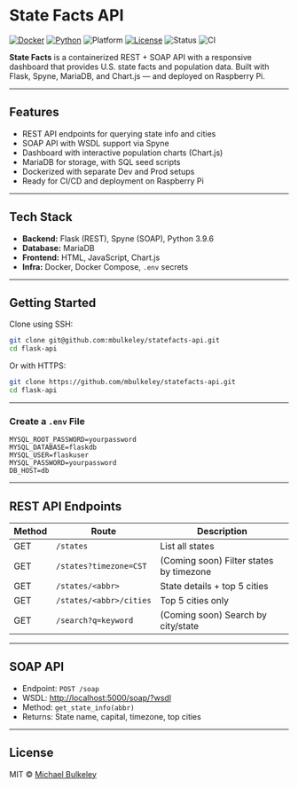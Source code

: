 # State Facts API

[![Docker](https://img.shields.io/badge/dockerized-yes-blue)](https://www.docker.com/)
[![Python](https://img.shields.io/badge/python-3.9-blue.svg)](https://www.python.org/)
![Platform](https://img.shields.io/badge/platform-Raspberry%20Pi-red)
[![License](https://img.shields.io/badge/license-MIT-green.svg)](LICENSE)
![Status](https://img.shields.io/badge/status-active-brightgreen)
![CI](https://github.com/mbulkeley/statefacts-api/actions/workflows/test.yml/badge.svg)


**State Facts** is a containerized REST + SOAP API with a responsive dashboard that provides U.S. state facts and population data. Built with Flask, Spyne, MariaDB, and Chart.js — and deployed on Raspberry Pi.

---

## Features

- REST API endpoints for querying state info and cities
- SOAP API with WSDL support via Spyne
- Dashboard with interactive population charts (Chart.js)
- MariaDB for storage, with SQL seed scripts
- Dockerized with separate Dev and Prod setups
- Ready for CI/CD and deployment on Raspberry Pi

---

## Tech Stack

- **Backend:** Flask (REST), Spyne (SOAP), Python 3.9.6
- **Database:** MariaDB
- **Frontend:** HTML, JavaScript, Chart.js
- **Infra:** Docker, Docker Compose, `.env` secrets

---

## Getting Started

Clone using SSH:

```bash
git clone git@github.com:mbulkeley/statefacts-api.git
cd flask-api
```

Or with HTTPS:

```bash
git clone https://github.com/mbulkeley/statefacts-api.git
cd flask-api
```

---

### Create a `.env` File

```env
MYSQL_ROOT_PASSWORD=yourpassword
MYSQL_DATABASE=flaskdb
MYSQL_USER=flaskuser
MYSQL_PASSWORD=yourpassword
DB_HOST=db
```

---

## REST API Endpoints

| Method | Route                     | Description                             |
|--------|---------------------------|-----------------------------------------|
| GET    | `/states`                 | List all states                         |
| GET    | `/states?timezone=CST`    | (Coming soon) Filter states by timezone |
| GET    | `/states/<abbr>`          | State details + top 5 cities            |
| GET    | `/states/<abbr>/cities`   | Top 5 cities only                       |
| GET    | `/search?q=keyword`       | (Coming soon) Search by city/state      |

---

## SOAP API

- Endpoint: `POST /soap`
- WSDL: [http://localhost:5000/soap/?wsdl](http://localhost:5000/soap/?wsdl)
- Method: `get_state_info(abbr)`
- Returns: State name, capital, timezone, top cities

---

## License

MIT © [Michael Bulkeley](https://github.com/mbulkeley)